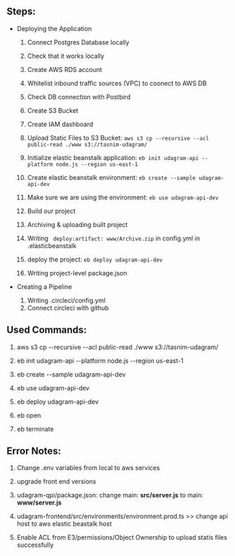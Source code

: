 ## Steps:

* Deploying the Application

    1. Connect Postgres Database locally

    2. Check that it works locally

    3. Create AWS RDS account

    4. Whitelist inbound traffic sources (VPC) to coonect to AWS DB

    5. Check DB connection with Postbird

    6. Create S3 Bucket

    7. Create IAM dashboard

    8. Upload Static Files to S3 Bucket: ``` aws s3 cp --recursive --acl public-read ./www s3://tasnim-udagram/ ```

    9. Initialize elastic beanstalk application: ``` eb init udagram-api --platform node.js --region us-east-1 ```

    10. Create elastic beanstalk environment: ``` eb create --sample udagram-api-dev ```

    11. Make sure we are using the environment: ``` eb use udagram-api-dev ```

    12. Build our project

    13. Archiving & uploading built project

    14. Writing ``` deploy:artifact: www/Archive.zip``` in config.yml in .elasticbeanstalk

    15. deploy the project: ``` eb deploy udagram-api-dev ```

    16. Writing project-level package.json

* Creating a Pipeline
    1. Writing .circleci/config.yml
    2. Connect circleci with github


## Used Commands:

1. aws s3 cp --recursive --acl public-read ./www s3://tasnim-udagram/

2. eb init udagram-api --platform node.js --region us-east-1

3. eb create --sample udagram-api-dev

4. eb use udagram-api-dev

5. eb deploy udagram-api-dev

6. eb open

7. eb terminate


## Error Notes:

1. Change .env variables from local to aws services

2. upgrade front end versions

3. udagram-qpi/package.json: change main: **src/server.js** to main: **www/server.js**

4. udagram-frontend/src/environments/environment.prod.ts >> change api host to aws elastic beastalk host

5. Enable ACL from E3/permissions/Object Ownership to upload statis files successfully


